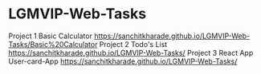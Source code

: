 # LGMVIP-Web-Tasks
Project 1 Basic Calculator
https://sanchitkharade.github.io/LGMVIP-Web-Tasks/Basic%20Calculator
Project 2 Todo's List
https://sanchitkharade.github.io/LGMVIP-Web-Tasks/
Project 3 React App User-card-App
https://sanchitkharade.github.io/LGMVIP-Web-Tasks/
